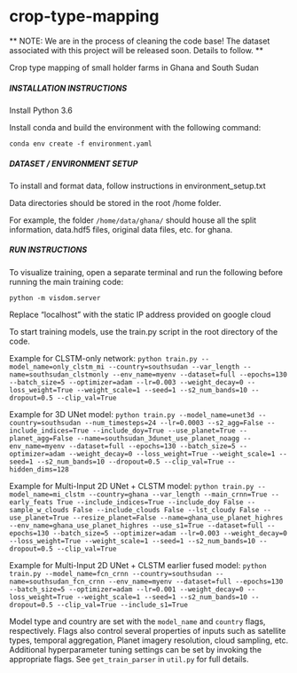 # crop-type-mapping

** NOTE: We are in the process of cleaning the code base! The dataset associated with this project will be released soon. Details to follow. ** 

Crop type mapping of small holder farms in Ghana and South Sudan

##### INSTALLATION INSTRUCTIONS #####

Install Python 3.6

Install conda and build the environment with the following command:

`conda env create -f environment.yaml`

##### DATASET / ENVIRONMENT SETUP #####

To install and format data, follow instructions in environment_setup.txt

Data directories should be stored in the root /home folder. 

For example, the folder `/home/data/ghana/` should house all the split information, data.hdf5 files, original data files, etc. for ghana. 

##### RUN INSTRUCTIONS #####

To visualize training, open a separate terminal and run the following before running the main training code:

  `python -m visdom.server`

Replace “localhost” with the static IP address provided on google cloud

To start training models, use the train.py script in the root directory of the code. 

Example for CLSTM-only network:
`python train.py --model_name=only_clstm_mi --country=southsudan --var_length --name=southsudan_clstmonly --env_name=myenv --dataset=full --epochs=130 --batch_size=5 --optimizer=adam --lr=0.003 --weight_decay=0 --loss_weight=True --weight_scale=1 --seed=1 --s2_num_bands=10 --dropout=0.5 --clip_val=True`

Example for 3D UNet model: 
`python train.py --model_name=unet3d --country=southsudan --num_timesteps=24 --lr=0.0003 --s2_agg=False --include_indices=True --include_doy=True --use_planet=True --planet_agg=False --name=southsudan_3dunet_use_planet_noagg --env_name=myenv --dataset=full --epochs=130 --batch_size=5 --optimizer=adam --weight_decay=0 --loss_weight=True --weight_scale=1 --seed=1 --s2_num_bands=10 --dropout=0.5 --clip_val=True --hidden_dims=128`

Example for Multi-Input 2D UNet + CLSTM model:
`python train.py --model_name=mi_clstm --country=ghana --var_length --main_crnn=True --early_feats True --include_indices=True --include_doy False --sample_w_clouds False --include_clouds False --lst_cloudy False --use_planet=True --resize_planet=False --name=ghana_use_planet_highres --env_name=ghana_use_planet_highres --use_s1=True --dataset=full --epochs=130 --batch_size=5 --optimizer=adam --lr=0.003 --weight_decay=0 --loss_weight=True --weight_scale=1 --seed=1 --s2_num_bands=10 --dropout=0.5 --clip_val=True`

Example for Multi-Input 2D UNet + CLSTM earlier fused model:
`python train.py --model_name=fcn_crnn --country=southsudan --name=southsudan_fcn_crnn --env_name=myenv --dataset=full --epochs=130 --batch_size=5 --optimizer=adam --lr=0.001 --weight_decay=0 --loss_weight=True --weight_scale=1 --seed=1 --s2_num_bands=10 --dropout=0.5 --clip_val=True --include_s1=True`

Model type and country are set with the `model_name` and `country` flags, respectively. Flags also control several properties of inputs such as satellite types, temporal aggregation, Planet imagery resolution, cloud sampling, etc. Additional hyperparameter tuning settings can be set by invoking the appropriate flags. See `get_train_parser` in `util.py` for full details. 

